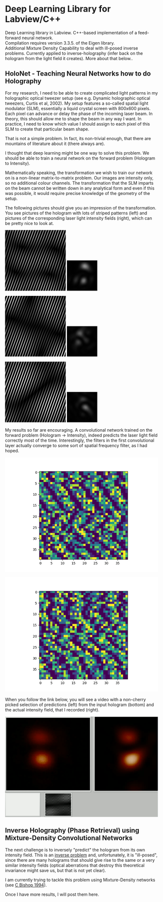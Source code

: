 <h1> Deep Learning Library for Labview/C++</h1>

Deep Learning library in Labview. C++-based implementation of a feed-forward neural network.  
Compilation requires version 3.3.5. of the Eigen library.  
Additional Mixture Density Capability to deal with ill-posed inverse problems. 
Currently applied to inverse-holography (infer back on the hologram from the light field it creates).
More about that below..

<h2> HoloNet - Teaching Neural Networks how to do Holography</h2>

For my research, I need to be able to create complicated light patterns in my holographic optical tweezer setup (see e.g. Dynamic holographic optical tweezers, Curtis et al, 2002).
My setup features a so-called spatial light modulator (SLM), essentially a liquid crystal screen with 800x600 pixels. Each pixel can advance or delay the phase of the incoming laser beam.
In theory, this should allow me to shape the beam in any way I want. In practice, I need to know which value I should assign to each pixel of this SLM to create that particular beam shape.

That is not a simple problem. In fact, its non-trivial enough, that there are mountains of literature about it (there always are).
 
I thought that deep learning might be one way to solve this problem. We should be able to train a neural network on the forward problem (Hologram to Intensity).

Mathematically speaking, the transformation we wish to train our network on is a non-linear matrix-to-matrix problem. Our images are intensity only, so no additional colour channels.
The transformation that the SLM imparts on the beam cannot be written down in any analytical form and even if this was possible, it would require precise knowledge of the geometry of the setup. 

The following pictures should give you an impression of the transformation. You see pictures of the hologram with lots of striped patterns (left) and pictures of the corresponding laser light intensity fields (right), which can be pretty nice to look at.

![Example Hologram -> Intensity 1](./pictures/holo1.png)
![Example Hologram -> Intensity 1](./pictures/out1.png)

![Example Hologram -> Intensity 2](./pictures/holo2.png)
![Example Hologram -> Intensity 2](./pictures/out2.png)

![Example Hologram -> Intensity 3](./pictures/holo3.png)
![Example Hologram -> Intensity 3](./pictures/out3.png)


My results so far are encouraging. A convolutional network trained on the forward problem (Hologram -> Intensity), indeed predicts the laser light field correctly most of the time. Interestingly, the filters in the first convolutional layer actually converge to some sort of spatial frequency filter, as I had hoped.

![Example of convolutional filter.](./pictures/conv2.png)

![Another example of convolutional filter.](./pictures/conv3.png)


When you follow the link below, you will see a video with a non-cherry picked selection of predictions (left) from the input hologram (bottom) and the actual intensity field, that I recorded (right).

[![Video of HoloNet training](./pictures/videocover_1.png)](https://youtu.be/_551pK6AVos "HoloNet prediction examples.")

<h2> Inverse Holography (Phase Retrieval) using Mixture-Density Convolutional Networks </h2>

The next challenge is to inversely "predict" the hologram from its own intensity field. This is an [inverse problem](https://en.wikipedia.org/wiki/Inverse_problem) and, unfortunately, it is "ill-posed", since there are many holograms that should give rise to the same or a very similar intensity fields (optical aberrations that destroy this theoretical invariance might save us, but that is not yet clear).

I am currently trying to tackle this problem using Mixture-Density networks (see [C Bishop 1994](https://www.microsoft.com/en-us/research/wp-content/uploads/2016/02/bishop-ncrg-94-004.pdf)).

Once I have more results, I will post them here.

